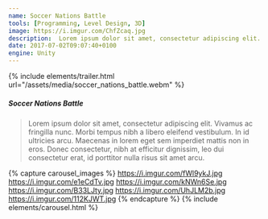 ```yaml
---
name: Soccer Nations Battle
tools: [Programming, Level Design, 3D]
image: https://i.imgur.com/ChfZcaq.jpg
description:  Lorem ipsum dolor sit amet, consectetur adipiscing elit. Vivamus ac fringilla nunc.
date: 2017-07-02T09:07:40+0100
engine: Unity
---
```


{% include elements/trailer.html url="/assets/media/soccer_nations_battle.webm" %}

##### Soccer Nations Battle
>  Lorem ipsum dolor sit amet, consectetur adipiscing elit. Vivamus ac fringilla nunc. Morbi tempus nibh a libero eleifend vestibulum. In id ultricies arcu. Maecenas in lorem eget sem imperdiet mattis non in eros. Donec consectetur, nibh at efficitur dignissim, leo dui consectetur erat, id porttitor nulla risus sit amet arcu.


{% capture carousel_images %}
https://i.imgur.com/fWl9ykJ.jpg
https://i.imgur.com/e1eCdTv.jpg
https://i.imgur.com/kNWn6Se.jpg
https://i.imgur.com/B33LJty.jpg
https://i.imgur.com/UhJLM2b.jpg
https://i.imgur.com/112KJWT.jpg
{% endcapture %}
{% include elements/carousel.html %}
